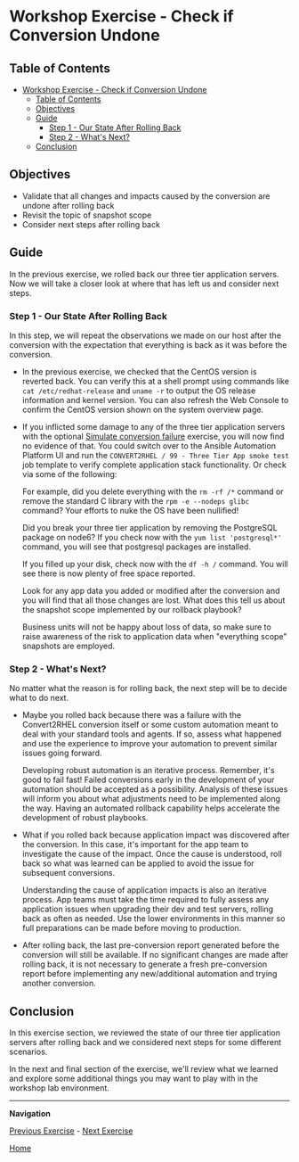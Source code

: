 # Workshop Exercise - Check if Conversion Undone

## Table of Contents

- [Workshop Exercise - Check if Conversion Undone](#workshop-exercise---check-if-conversion-undone)
  - [Table of Contents](#table-of-contents)
  - [Objectives](#objectives)
  - [Guide](#guide)
    - [Step 1 - Our State After Rolling Back](#step-1---our-state-after-rolling-back)
    - [Step 2 - What's Next?](#step-2---whats-next)
  - [Conclusion](#conclusion)

## Objectives

* Validate that all changes and impacts caused by the conversion are undone after rolling back
* Revisit the topic of snapshot scope
* Consider next steps after rolling back

## Guide

In the previous exercise, we rolled back our three tier application servers. Now we will take a closer look at where that has left us and consider next steps.

### Step 1 - Our State After Rolling Back

In this step, we will repeat the observations we made on our host after the conversion with the expectation that everything is back as it was before the conversion.

- In the previous exercise, we checked that the CentOS version is reverted back. You can verify this at a shell prompt using commands like `cat /etc/redhat-release` and `uname -r` to output the OS release information and kernel version. You can also refresh the Web Console to confirm the CentOS version shown on the system overview page.

- If you inflicted some damage to any of the three tier application servers with the optional [Simulate conversion failure](../3.1-error-condition/README.md) exercise, you will now find no evidence of that. You could switch over to the Ansible Automation Platform UI and run the `CONVERT2RHEL / 99 - Three Tier App smoke test` job template to verify complete application stack functionality. Or check via some of the following:

  For example, did you delete everything with the `rm -rf /*` command or remove the standard C library with the `rpm -e --nodeps glibc` command? Your efforts to nuke the OS have been nullified!

  Did you break your three tier application by removing the PostgreSQL package on node6? If you check now with the `yum list 'postgresql*'` command, you will see that postgresql packages are installed.

  If you filled up your disk, check now with the `df -h /` command. You will see there is now plenty of free space reported.

  Look for any app data you added or modified after the conversion and you will find that all those changes are lost. What does this tell us about the snapshot scope implemented by our rollback playbook?

  Business units will not be happy about loss of data, so make sure to raise awareness of the risk to application data when "everything scope" snapshots are employed.

### Step 2 - What's Next?

No matter what the reason is for rolling back, the next step will be to decide what to do next.

- Maybe you rolled back because there was a failure with the Convert2RHEL conversion itself or some custom automation meant to deal with your standard tools and agents. If so, assess what happened and use the experience to improve your automation to prevent similar issues going forward.

  Developing robust automation is an iterative process. Remember, it's good to fail fast! Failed conversions early in the development of your automation should be accepted as a possibility. Analysis of these issues will inform you about what adjustments need to be implemented along the way. Having an automated rollback capability helps accelerate the development of robust playbooks.

- What if you rolled back because application impact was discovered after the conversion. In this case, it's important for the app team to investigate the cause of the impact. Once the cause is understood, roll back so what was learned can be applied to avoid the issue for subsequent conversions.

  Understanding the cause of application impacts is also an iterative process. App teams must take the time required to fully assess any application issues when upgrading their dev and test servers, rolling back as often as needed. Use the lower environments in this manner so full preparations can be made before moving to production.

- After rolling back, the last pre-conversion report generated before the conversion will still be available. If no significant changes are made after rolling back, it is not necessary to generate a fresh pre-conversion report before implementing any new/additional automation and trying another conversion.

## Conclusion

In this exercise section, we reviewed the state of our three tier application servers after rolling back and we considered next steps for some different scenarios.

In the next and final section of the exercise, we'll review what we learned and explore some additional things you may want to play with in the workshop lab environment.

---

**Navigation**

[Previous Exercise](../3.2-rollback/README.md) - [Next Exercise](../3.4-conclusion/README.md)

[Home](../README.md)
